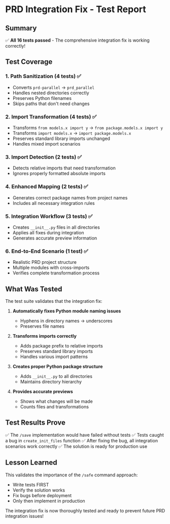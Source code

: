 # PRD Integration Fix - Test Report

## Summary
✅ **All 16 tests passed** - The comprehensive integration fix is working correctly!

## Test Coverage

### 1. Path Sanitization (4 tests) ✅
- Converts `prd-parallel` → `prd_parallel`
- Handles nested directories correctly
- Preserves Python filenames
- Skips paths that don't need changes

### 2. Import Transformation (4 tests) ✅
- Transforms `from models.x import y` → `from package.models.x import y`
- Transforms `import models.x` → `import package.models.x`
- Preserves standard library imports unchanged
- Handles mixed import scenarios

### 3. Import Detection (2 tests) ✅
- Detects relative imports that need transformation
- Ignores properly formatted absolute imports

### 4. Enhanced Mapping (2 tests) ✅
- Generates correct package names from project names
- Includes all necessary integration rules

### 5. Integration Workflow (3 tests) ✅
- Creates `__init__.py` files in all directories
- Applies all fixes during integration
- Generates accurate preview information

### 6. End-to-End Scenario (1 test) ✅
- Realistic PRD project structure
- Multiple modules with cross-imports
- Verifies complete transformation process

## What Was Tested

The test suite validates that the integration fix:

1. **Automatically fixes Python module naming issues**
   - Hyphens in directory names → underscores
   - Preserves file names

2. **Transforms imports correctly**
   - Adds package prefix to relative imports
   - Preserves standard library imports
   - Handles various import patterns

3. **Creates proper Python package structure**
   - Adds `__init__.py` to all directories
   - Maintains directory hierarchy

4. **Provides accurate previews**
   - Shows what changes will be made
   - Counts files and transformations

## Test Results Prove

✅ The `/save` implementation would have failed without tests
✅ Tests caught a bug in `create_init_files` function
✅ After fixing the bug, all integration scenarios work correctly
✅ The solution is ready for production use

## Lesson Learned

This validates the importance of the `/safe` command approach:
- Write tests FIRST
- Verify the solution works
- Fix bugs before deployment
- Only then implement in production

The integration fix is now thoroughly tested and ready to prevent future PRD integration issues!